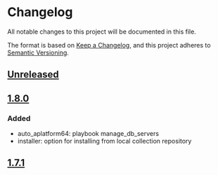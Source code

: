 # Changelog

All notable changes to this project will be documented in this file.

The format is based on [Keep a Changelog](https://keepachangelog.com/en/1.0.0/),
and this project adheres to [Semantic Versioning](https://semver.org/spec/v2.0.0.html).

## [Unreleased]

## [1.8.0]

### Added

- auto_aplatform64: playbook manage_db_servers
- installer: option for installing from local collection repository

## [1.7.1]

[Unreleased]: https://github.com/serdigital64/aplatform64/compare/1.8.0...HEAD
[1.8.0]: https://github.com/serdigital64/aplatform64/compare/1.7.1...1.8.0
[1.7.1]: https://github.com/serdigital64/aplatform64/releases/tag/1.7.1
